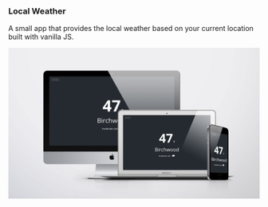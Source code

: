 ### Local Weather

A small app that provides the local weather based on your current location built with vanilla JS.

![preview](preview.jpg)
